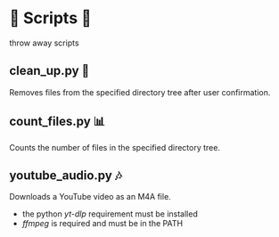# 🧻 Scripts 🧻

throw away scripts

## clean_up.py 🧹

Removes files from the specified directory tree after user confirmation.

## count_files.py 📊

Counts the number of files in the specified directory tree.

## youtube_audio.py 🎶

Downloads a YouTube video as an M4A file.

- the python _yt-dlp_ requirement must be installed
- _ffmpeg_ is required and must be in the PATH
